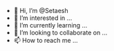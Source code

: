 - 👋 Hi, I’m @Setaesh
- 👀 I’m interested in ...
- 🌱 I’m currently learning ...
- 💞️ I’m looking to collaborate on ...
- 📫 How to reach me ...

<!---
Setaesh/Setaesh is a ✨ special ✨ repository because its `README.md` (this file) appears on your GitHub profile.
You can click the Preview link to take a look at your changes.
--->

